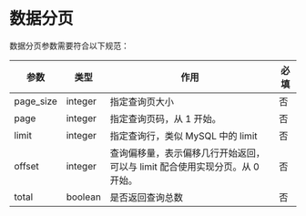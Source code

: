# 数据分页

数据分页参数需要符合以下规范：

| 参数 | 类型 | 作用 | 必填 |
| --- | --- | --- | --- |
| page\_size | integer | 指定查询页大小 | 否
| page | integer | 指定查询页码，从 1 开始。 | 否
| limit | integer | 指定查询行，类似 MySQL 中的 limit | 否
| offset | integer | 查询偏移量，表示偏移几行开始返回，可以与 limit 配合使用实现分页。从 0 开始。 | 否
| total | boolean | 是否返回查询总数 | 否